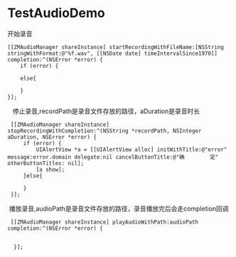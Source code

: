 # TestAudioDemo

开始录音

```
[[ZMAudioManager shareInstance] startRecordingWithFileName:[NSString stringWithFormat:@"%f.wav", [[NSDate date] timeIntervalSince1970]] completion:^(NSError *error) {
    if (error) {

    else{

    }
}];
```
 
 停止录音,recordPath是录音文件存放的路径，aDuration是录音时长
```
 [[ZMAudioManager shareInstance] stopRecordingWithCompletion:^(NSString *recordPath, NSInteger aDuration, NSError *error) {
     if (error) {
         UIAlertView *a = [[UIAlertView alloc] initWithTitle:@"error" message:error.domain delegate:nil cancelButtonTitle:@"确        定" otherButtonTitles: nil];
         [a show];
     }else{
 
     }
 }];
```
 播放录音,audioPath是录音文件存放的路径，录音播放完后会走completion回调
```
 [[ZMAudioManager shareInstance] playAudioWithPath:audioPath completion:^(NSError *error) {
 
 
  }];
```

